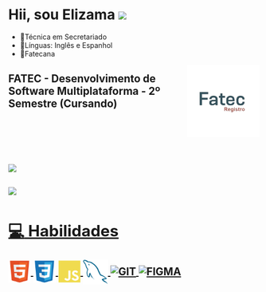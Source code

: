 <link rel="stylesheet" href="https://cdn.jsdelivr.net/gh/devicons/devicon@v2.15.1/devicon.min.css">


          
<h1 align="left">Hii, sou Elizama     <img src="https://github.com/seanprashad/slackmoji/blob/master/emoji/meow/meow-cosmic.png" height="50px "></h1>

<div estilo="display:flex; largura:200px; justificar-conteúdo:espaço-entre;">



- :pushpin:Técnica em Secretariado
- :pushpin:Línguas: Inglês e Espanhol
- :pushpin:Fatecana
</span>
</div>
    <a href="https://www.cps.sp.gov.br/tag/fatec-registro/" target="_blank" rel="noopener noreferrer" ><img src="FATEC.png" height=" 145" align='right' /></a>
<h2> FATEC - Desenvolvimento de Software Multiplataforma - 2º Semestre (Cursando)<h2>
          <br>
          <br>
          <br>


<div align="left">
  <a href="https://github.com/Eliz-ama">
  <img height="170em" src="https://github-readme-stats.vercel.app/api?username=Eliz-ama&show_icons=false&theme=shades-of-purple&include_all_commits=true&count_private=true"/>
 
  <img height="170em" src="https://github-readme-stats.vercel.app/api/top-langs/?username=Eliz-ama&layout=compact&langs_count=7&theme=tokyonight"/><br>
  
  
<div align="direita">  

  ## :computer: Habilidades

<div style="display: inline_block">
  <img align="center" alt="HTML" height="45" src="https://raw.githubusercontent.com/devicons/devicon/master/icons/html5/html5-original.svg">
  <img align="center" alt="CSS" height="45" src="https://raw.githubusercontent.com/devicons/devicon/master/icons/css3/css3-original.svg">
  <img align="center" alt="JS" height="45" src="https://raw.githubusercontent.com/devicons/devicon/master/icons/javascript/javascript-plain.svg">
  <img align="center" alt="MYSQL" height="50" src="https://raw.githubusercontent.com/devicons/devicon/master/icons/mysql/mysql-plain.svg">
  <img align="center" alt="GIT" height="50" src="https://cdn.jsdelivr.net/gh/devicons/devicon/icons/git/git-original.svg"/>       
  <img align="center" alt="FIGMA" height="50"src="https://cdn.jsdelivr.net/gh/devicons/devicon/icons/figma/figma-original.svg"/>

                  

  
</div>
<br>




